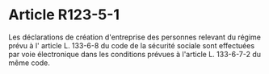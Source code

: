 # Article R123-5-1

<p>Les déclarations de création d'entreprise des personnes relevant du régime prévu à l' article L. 133-6-8 du code de la sécurité sociale sont effectuées par voie électronique dans les conditions prévues à l'article L. 133-6-7-2 du même code.</p>
